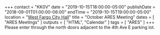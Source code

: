+++
contact = "KK0V"
date = "2019-10-15T18:00:00-05:00"
publishDate = "2018-09-01T01:00:00-06:00"
endTime = "2019-10-15T19:00:00-05:00"
location = "[West Fargo City Hall](/places/west-fargo-city-hall/)"
title = "October ARES Meeting"
dates = [ "ARES Meetings" ]
outputs = [ "HTML", "Calendar" ]
tags = [ "ARES" ]
+++
Please enter through the north
doors adjacent to the 4th Ave E parking lot.
